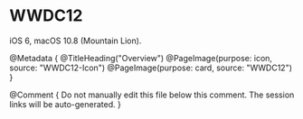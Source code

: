 # WWDC12

iOS 6, macOS 10.8 (Mountain Lion).

@Metadata {
   @TitleHeading("Overview")
   @PageImage(purpose: icon, source: "WWDC12-Icon")
   @PageImage(purpose: card, source: "WWDC12")
}

@Comment { Do not manually edit this file below this comment. The session links will be auto-generated. }
